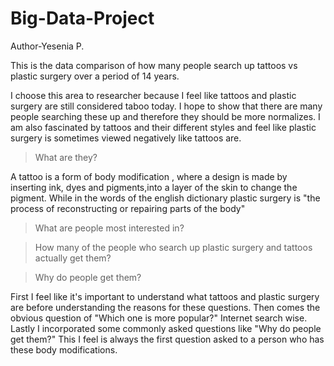 # Big-Data-Project
Author-Yesenia P.

This is the data comparison of how many people search up tattoos vs plastic surgery over a period of 14 years. 

I choose this area to researcher because I feel like tattoos and plastic surgery are still considered taboo today. I hope to show that there are many people searching these up and therefore they should be more normalizes. I am also fascinated by tattoos and their different styles and feel like plastic surgery is sometimes viewed negatively like tattoos are. 

> What are they?

A tattoo is a form of body modification , where a design is made by inserting ink, dyes and pigments,into a layer of the skin to change the pigment. While in the words of the english dictionary plastic surgery is "the process of reconstructing or repairing parts of the body"

> What are people most interested in?

> How many of the people who search up plastic surgery and tattoos actually get them?

> Why do people get them?

First I feel like it's important to understand what tattoos and plastic surgery are before understanding the reasons for these questions. Then comes the obvious question of "Which one is more popular?" Internet search wise. Lastly I incorporated some commonly asked questions like "Why do people get them?" This I feel is always the first question asked to a person who has these body modifications.

